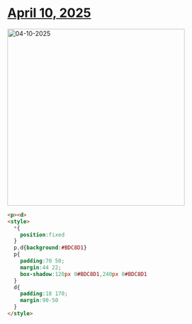 # [April 10, 2025](https://cssbattle.dev/play/pnTtq23rhOq5sIQIoVCg)

<img src="https://firebasestorage.googleapis.com/v0/b/cssbattleapp.appspot.com/o/user%2Fe6YbeBahWNPT7VpE2rE2p85byxa2%2Ftargets%2Ftarget_YRGu40f@2x.png?alt=media" width="400" alt="04-10-2025" />

```html
<p><d>
<style>
  *{
    position:fixed
  }
  p,d{background:#BDC8D1}
  p{
    padding:70 50;
    margin:44 22;
    box-shadow:120px 0#BDC8D1,240px 0#BDC8D1
  }
  d{
    padding:18 170;
    margin:90-50
  }
</style>
```
